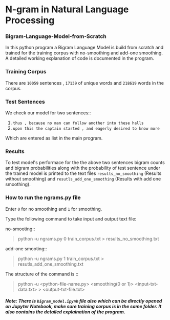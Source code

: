 # N-gram in Natural Language Processing
### Bigram-Language-Model-from-Scratch
In this python program a Bigram Language Model is build from scratch and trained for the training corpus with no-smoothing and add-one smoothing. A detailed working explanation of code is documented in the program.
### Training Corpus
There are `10059` sentences , `17139` of unique words and `218619` words in the corpus. 

### Test Sentences
We check our model for two sentences::
1) `thus , because no man can follow another into these halls`
2) `upon this the captain started , and eagerly desired to know more`

Which are entered as list in the main program.

### Results
To test model's performace for the the above two sentences bigram counts and bigram probabilities along with the probability of test sentence under the trained model is printed to the text files `results_no_smoothing` (Results without smoothing) and `resutls_add_one_smoothing` (Results with add one smoothing).

### How to run the ngrams.py file
Enter `0` for no smoothing and `1` for smoothing.

Type the following command to take input and output text file:

no-smooting::
> python -u ngrams.py 0 train_corpus.txt > results_no_smoothing.txt

add-one smooting::
> python -u ngrams.py 1 train_corpus.txt > resutls_add_one_smoothing.txt

The structure of the command is ::
> python -u <python-file-name.py> <smoothing(0 or 1)> <input-txt-data.txt> > <output-txt-file.txt>

##### Note: There is `bigram_model.ipynb` file also which can be directly opened on Jupyter Notebook, make sure training corpus is in the same folder. It also contains the detailed explaination of the program.


